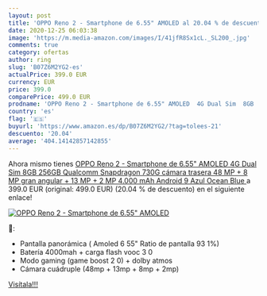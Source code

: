 ```yaml
---
layout: post
title: 'OPPO Reno 2 - Smartphone de 6.55" AMOLED al 20.04 % de descuento'
date: 2020-12-25 06:03:38
image: 'https://m.media-amazon.com/images/I/41jfR8Sx1cL._SL200_.jpg'
comments: true
category: ofertas
author: ring
slug: 'B07Z6M2YG2-es'
actualPrice: 399.0 EUR
currency: EUR
price: 399.0
comparePrice: 499.0 EUR
prodname: 'OPPO Reno 2 - Smartphone de 6.55" AMOLED  4G Dual Sim  8GB  256GB  Qualcomm Snapdragon 730G  cámara trasera 48 MP + 8 MP  gran angular  + 13 MP + 2 MP  4.000 mAh  Android 9  Azul  Ocean Blue '
country: 'es'
flag: '🇪🇸'
buyurl: 'https://www.amazon.es/dp/B07Z6M2YG2/?tag=tolees-21'
descuento: '20.04'
average: '404.14142857142855'
---
```


Ahora mismo tienes [OPPO Reno 2 - Smartphone de 6.55" AMOLED  4G Dual Sim  8GB  256GB  Qualcomm Snapdragon 730G  cámara trasera 48 MP + 8 MP  gran angular  + 13 MP + 2 MP  4.000 mAh  Android 9  Azul  Ocean Blue ](https://www.amazon.es/dp/B07Z6M2YG2/?tag=tolees-21) a 399.0 EUR (original: 499.0 EUR) (20.04 %  de descuento) en el siguiente enlace!

[![OPPO Reno 2 - Smartphone de 6.55" AMOLED](https://m.media-amazon.com/images/I/41jfR8Sx1cL._SL200_.jpg)](https://www.amazon.es/dp/B07Z6M2YG2/?tag=tolees-21)

🔎:

- Pantalla panorámica ( Amoled 6 55" Ratio de pantalla 93 1%)
- Batería 4000mah + carga flash vooc 3 0
- Modo gaming (game boost 2 0) + dolby atmos
- Cámara cuádruple (48mp + 13mp + 8mp + 2mp)

[Visítala!!!](https://www.amazon.es/dp/B07Z6M2YG2/?tag=tolees-21)
